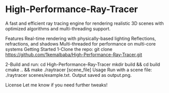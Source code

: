 # High-Performance-Ray-Tracer
A fast and efficient ray tracing engine for rendering realistic 3D scenes with optimized algorithms and multi-threading support.

Features
Real-time rendering with physically-based lighting
Reflections, refractions, and shadows
Multi-threaded for performance on multi-core systems
Getting Started
1-Clone the repo:
git clone https://github.com/1kemalbaba/High-Performance-Ray-Tracer.git

2-Build and run:
cd High-Performance-Ray-Tracer
mkdir build && cd build
cmake .. && make
./raytracer [scene_file]
Usage
Run with a scene file: ./raytracer scenes/example.txt. Output saved as output.png.

License
Let me know if you need further tweaks!
